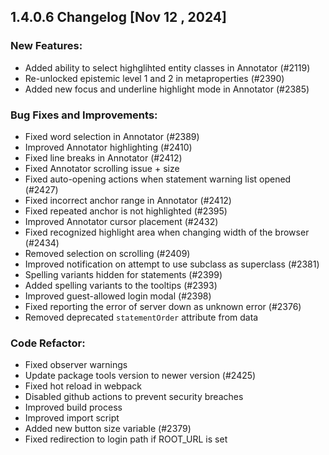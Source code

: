 ## 1.4.0.6 Changelog [Nov 12 , 2024]

### New Features:

- Added ability to select highglihted entity classes in Annotator (#2119)
- Re-unlocked epistemic level 1 and 2 in metaproperties (#2390)
- Added new focus and underline highlight mode in Annotator (#2385)

### Bug Fixes and Improvements:

- Fixed word selection in Annotator (#2389)
- Improved Annotator highlighting (#2410)
- Fixed line breaks in Annotator (#2412)
- Fixed Annotator scrolling issue + size
- Fixed auto-opening actions when statement warning list opened (#2427)
- Fixed incorrect anchor range in Annotator (#2412)
- Fixed repeated anchor is not highlighted (#2395)
- Improved Annotator cursor placement (#2432)
- Fixed recognized highlight area when changing width of the browser (#2434)
- Removed selection on scrolling (#2409)
- Improved notification on attempt to use subclass as superclass (#2381)
- Spelling variants hidden for statements (#2399)
- Added spelling variants to the tooltips (#2393)
- Improved guest-allowed login modal (#2398)
- Fixed reporting the error of server down as unknown error (#2376)
- Removed deprecated `statementOrder` attribute from data

### Code Refactor:

- Fixed observer warnings
- Update package tools version to newer version (#2425)
- Fixed hot reload in webpack
- Disabled github actions to prevent security breaches
- Improved build process
- Improved import script
- Added new button size variable (#2379)
- Fixed redirection to login path if ROOT_URL is set
